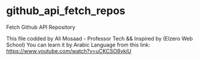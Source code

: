 # github_api_fetch_repos
Fetch Github API Repository

This file codded by Ali Mosaad - Professor Tech && Inspired by (Elzero Web School)
You can learn it by Arabic Language from this link: https://www.youtube.com/watch?v=uCKCSO8vkiU
